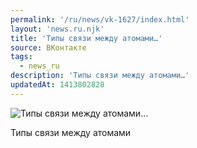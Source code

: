 ```yaml
---
permalink: '/ru/news/vk-1627/index.html'
layout: 'news.ru.njk'
title: 'Типы связи между атомами…'
source: ВКонтакте
tags:
  - news_ru
description: 'Типы связи между атомами…'
updatedAt: 1413802828
---
```

![Типы связи между атомами…](https://sun9-48.userapi.com/impf/c624226/v624226833/522d/_RDr7B9JcbE.jpg?size=800x600&quality=96&proxy=1&sign=703c4eeaa335a4ca74ef0183998bba39&c_uniq_tag=HdeZ1LwOT7cyS_zQCFfcQJYkP4wI4Hk4d04fR5-o2jc&type=album)

Типы связи между атомами
